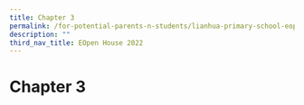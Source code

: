```yaml
---
title: Chapter 3
permalink: /for-potential-parents-n-students/lianhua-primary-school-eopen-house-2022/chapter-3/
description: ""
third_nav_title: EOpen House 2022
---
```

# Chapter 3
